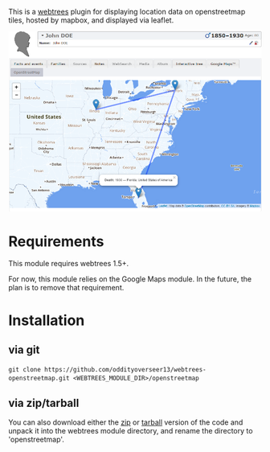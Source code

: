 This is a [webtrees](http://webtrees.net) plugin for displaying location data on openstreetmap tiles, hosted by mapbox, and displayed via leaflet.

![Screenshot](screenshot.png)

Requirements
============
This module requires webtrees 1.5+.

For now, this module relies on the Google Maps module. In the future, the plan is to remove that requirement.

Installation
============
via git
-------
`git clone https://github.com/oddityoverseer13/webtrees-openstreetmap.git <WEBTREES_MODULE_DIR>/openstreetmap`

via zip/tarball
-------
You can also download either the [zip](https://github.com/oddityoverseer13/webtrees-openstreetmap/archive/master.zip) or [tarball](https://github.com/oddityoverseer13/webtrees-openstreetmap/archive/master.tar.gz) version of the code and unpack it into the webtrees module directory, and rename the directory to 'openstreetmap'.


